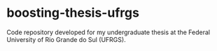 # boosting-thesis-ufrgs

Code repository developed for my undergraduate thesis at the Federal University of Rio Grande do Sul (UFRGS).
